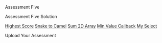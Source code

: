 <download href="https://s3-us-west-1.amazonaws.com/aao-bpo/assessments/assessment_5/A5.zip">Assessment Five</download>

<download submitted href="https://s3-us-west-1.amazonaws.com/aao-bpo/assessments/assessment_5/A5_solution.zip">Assessment Five Solution</download>

<a href="https://vimeo.com/212515746">Highest Score</a>
<a href="https://vimeo.com/212515728">Snake to Camel</a>
<a href="https://vimeo.com/212515710">Sum 2D Array</a>
<a href="https://vimeo.com/212515696">Min Value Callback</a>
<a href="https://vimeo.com/212515682">My Select</a>

<upload href="">Upload Your Assessment</upload>
